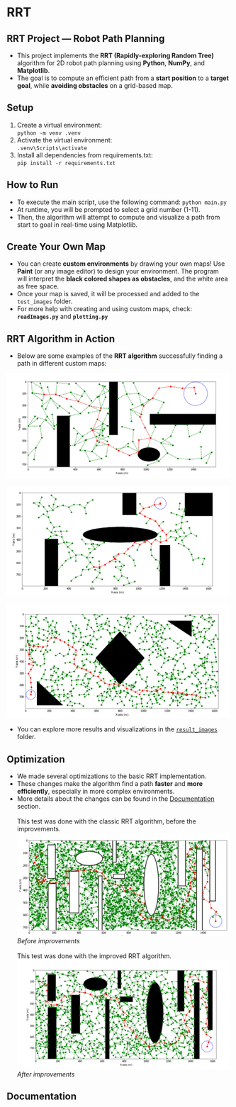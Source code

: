 # RRT
## RRT Project — Robot Path Planning

- This project implements the **RRT (Rapidly-exploring Random Tree)** algorithm for 2D robot path planning using **Python**, **NumPy**, and **Matplotlib**.
- The goal is to compute an efficient path from a **start position** to a **target goal**, while **avoiding obstacles** on a grid-based map.

## Setup

1. Create a virtual environment:  
   `python -m venv .venv`
2. Activate the virtual environment:  
   `.venv\Scripts\activate`
3. Install all dependencies from requirements.txt:  
   `pip install -r requirements.txt`

## How to Run
 
- To execute the main script, use the following command: `python main.py`
- At runtime, you will be prompted to select a grid number (1-11).
- Then, the algorithm will attempt to compute and visualize a path from start to goal in real-time using Matplotlib.

## Create Your Own Map

- You can create **custom environments** by drawing your own maps! Use **Paint** (or any image editor) to design your environment. The program will interpret the **black colored shapes as obstacles**, and the white area as free space.
- Once your map is saved, it will be processed and added to the `test_images` folder.
- For more help with creating and using custom maps, check:  **`readImages.py`** and **`plotting.py`**

##  RRT Algorithm in Action

- Below are some examples of the **RRT algorithm** successfully finding a path in different custom maps:

![RRT Path Example](result_images/test5.png)

![RRT Path Example](result_images/test6_2.png)

![RRT Path Example](result_images/test9.png)

- You can explore more results and visualizations in the [`result_images`](result_images/) folder.

## Optimization

- We made several optimizations to the basic RRT implementation.
- These changes make the algorithm find a path **faster** and **more efficiently**, especially in more complex environments.
- More details about the changes can be found in the [Documentation](#documentation) section.
&nbsp;<br><br>
This test was done with the classic RRT algorithm, before the improvements.
![Classic RRT](result_images/testChaos.png)  
*Before improvements*
&nbsp;<br><br>
This test was done with the improved RRT algorithm.
![Improved RRT](result_images/chaosMode.png)  
*After improvements*

## Documentation


